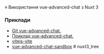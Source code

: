 ≡ Використання vue-advanced-chat з Nuxt 3

### Приклади

* [Git vue-advanced-chat.](https://github.com/advanced-chat/vue-advanced-chat)
* [Приклад vue-advanced-chat.](https://advanced-chat.github.io/vue-advanced-chat/)
* [vitejs-vite](https://stackblitz.com/edit/vitejs-vite-kfddsr?file=src%2FApp.vue)
* [vue-advanced-chat-sandbox](https://codesandbox.io/s/vue-advanced-chat-sandbox-6gybfj?file=/src/App.vue:38-69)
#   n u x t 3 _ t r e e  
 